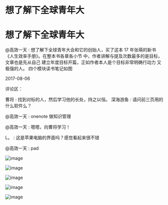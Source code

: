 # 想了解下全球青年大

# 想了解下全球青年大

@高效一天 : 想了解下全球青年大会和它的创始人，买了这本 17 年张萌的新书《人生效率手册》。在整本书各章各小节 中，作者讲解与提及次数最多的是目标，文章也是先从自己 建立年度目标开篇，正如作者本人是个目标非常明确行动力 又极强的人。 四个模块读书笔记如图

2017-08-06

评论区：

曹将 : 找到对标的人，然后学习他的长处，持之以恒。 深海游鱼 : 请问前三页用的什么软件么？

@高效一天 : onenote 做知识管理

@高效一天 : 嗯嗯，向曹将学习！

L。 : 这是苹果电脑的界面吗？感觉看起来很不错

@高效一天 : pad

![image](img/Image_382.png)

![image](img/Image_383.png)

![image](img/Image_384.png)

![image](img/Image_385.png)

![image](img/Image_386.png)